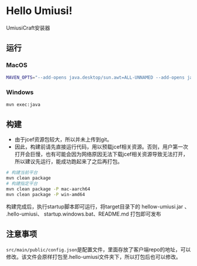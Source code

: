 # Hello Umiusi!
UmiusiCraft安装器

## 运行
### MacOS
```bash
MAVEN_OPTS="--add-opens java.desktop/sun.awt=ALL-UNNAMED --add-opens java.desktop/sun.lwawt=ALL-UNNAMED --add-opens java.desktop/sun.lwawt.macosx=ALL-UNNAMED" mvn exec:java
```
### Windows
```bash
mvn exec:java
```



## 构建
- 由于jcef资源包较大，所以并未上传到git。
- 因此，构建前请先直接运行代码，用以预载jcef相关资源。否则，用户第一次打开会巨慢，也有可能会因为网络原因无法下载jcef相关资源导致无法打开，所以建议先运行，能成功跑起来了之后再打包。
```bash
# 构建当前平台
mvn clean package
# 构建指定平台
mvn clean package -P mac-aarch64
mvn clean package -P win-amd64
```
构建完成后，执行startup脚本即可运行，将target目录下的 hellow-umiusi.jar 、 .hello-umiusi、 startup.windows.bat、README.md 打包即可发布


## 注意事项
```src/main/public/config.json```是配置文件，里面存放了客户端repo的地址，可以修改。该文件会原样打包至.hello-umiusi文件夹下，所以打包后也可以修改。